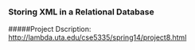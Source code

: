 ### Storing XML in a Relational Database

#####Project Dscription: http://lambda.uta.edu/cse5335/spring14/project8.html

